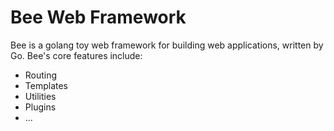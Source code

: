# Bee Web Framework
Bee is a golang toy web framework for building web applications, written by Go.
Bee's core features include:
- Routing
- Templates
- Utilities
- Plugins
- ...

